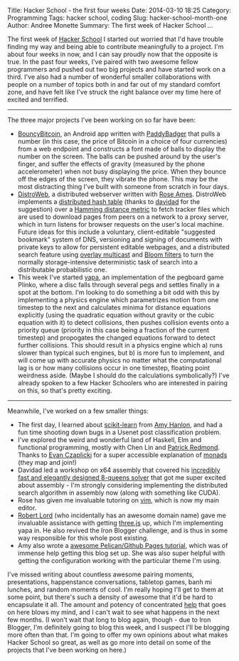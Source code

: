 Title: Hacker School - the first four weeks
Date: 2014-03-10 18:25
Category: Programming
Tags: hacker school, coding
Slug: hacker-school-month-one
Author: Andree Monette
Summary: The first week of Hacker School ...

The first week of [Hacker School](http://hackerschool.com) I started out worried that I'd have trouble finding my way and being able to contribute meaningfully to a project. I'm about four weeks in now, and I can say proudly now that the opposite is true. In the past four weeks, I've paired with two awesome fellow programmers and pushed out two big projects and have started work on a third. I've also had a number of wonderful smaller collaborations with people on a number of topics both in and far out of my standard comfort zone, and have felt like I've struck the right balance over my time here of excited and terrified.

*****

The three major projects I've been working on so far have been:

 -  [BouncyBitcoin](https://github.com/PaddyBadger/BouncyBitcoinApp), an Android app written with [PaddyBadger](https://github.com/PaddyBadger) that pulls a number (in this case, the price of Bitcoin in a choice of four currencies) from a web endpoint and constructs a font made of balls to display the number on the screen. The balls can be pushed around by the user's finger, and suffer the effects of gravity (measured by the phone accelerometer) when not busy displaying the price. When they bounce off the edges of the screen, they vibrate the phone. This may be the most distracting thing I've built with someone from scratch in four days.
 -  [DistroWeb](https://github.com/sudowhoami/distroweb), a distributed webserver written with [Rose Ames](https://github.com/sudowhoami). DistroWeb implements a [distributed hash table](http://en.wikipedia.org/wiki/Distributed_hash_table) (thanks to [davidad](http://davidad.github.io/) for the suggestion) over a [Hamming distance metric](http://en.wikipedia.org/wiki/Hamming_distance) to fetch tracker files which are used to download pages from peers on a network to a proxy server, which in turn listens for browser requests on the user's local machine. Future ideas for this include a voluntary, client-editable "suggested bookmark" system of DNS, versioning and signing of documents with private keys to allow for persistent editable webpages, and a distributed search feature using [overlay multicast](http://en.wikipedia.org/wiki/Overlay_multicast) and [Bloom filters](http://en.wikipedia.org/wiki/Bloom_filter) to turn the normally storage-intensive deterministic task of search into a distributable probabilistic one.
 -  This week I've started [yapa](https://github.com/andreecmonette/yapa), an implementation of the pegboard game Plinko, where a disc falls through several pegs and settles finally in a spot at the bottom. I'm looking to do something a bit odd with this by implementing a physics engine which parametrizes motion from one timestep to the next and calculates minima for distance equations explicitly (using the quadratic equation without gravity or the cubic equation with it) to detect collisions, then pushes collision events onto a priority queue (priority in this case being a fraction of the current timestep) and propogates the changed equations forward to detect further collisions. This should result in a physics engine which a) runs slower than typical such engines, but b) is more fun to implement, and will come up with accurate physics no matter what the computational lag is or how many collisions occur in one timestep, floating point weirdness aside. (Maybe I should do the calculations symbolically?) I've already spoken to a few Hacker Schoolers who are interested in pairing on this, so that's pretty exciting.

*****

Meanwhile, I've worked on a few smaller things:

 -  The first day, I learned about [scikit-learn](http://scikit-learn.org/stable/) from [Amy Hanlon](http://mathamy.com/), and had a fun time shooting down bugs in a Usenet post classification problem.
 -  I've explored the weird and wonderful land of Haskell, Elm and functional programming, mostly with Chen Lin and [Patrick Redmond](https://github.com/plredmond). Thanks to [Evan Czaplicki](https://github.com/evancz) for a super accessible explanation of [monads](http://en.wikipedia.org/wiki/Monad_(functional_programming)) (they map and join!)
 -  Davidad led a workshop on x64 assembly that covered his [incredibly fast and elegantly designed 8-queens solver](http://davidad.github.io/blog/2014/02/25/overkilling-the-8-queens-problem/) that got me super excited about assembly - I'm strongly considering implementing the distributed search algorithm in assembly now (along with something like CUDA).
 -  Rose has given me invaluable tutoring on [vim](http://www.vim.org/), which is now my main editor.
 -  [Robert Lord](http://lord.io) (who incidentally has an awesome domain name) gave me invaluable assistance with getting [three.js](http://threejs.org) up, which I'm implementing yapa in. He also revived the Iron Blogger challenge, and is thus in some way responsible for this whole post existing.
 -  Amy also wrote a [awesome Pelican/Github Pages tutorial](http://mathamy.com/migrating-to-github-pages-using-pelican.html), which was of immense help getting this blog set up. She was also super helpful with getting the configuration working with the particular theme I'm using.

I've missed writing about countless awesome pairing moments, presentations, happenstance conversations, tabletop games, banh mi lunches, and random moments of cool. I'm really hoping I'll get to them at some point, but there's such a density of awesome that it'd be hard to encapsulate it all. The amount and potency of concentrated [help](http://jvns.ca/blog/2014/03/10/help/) that goes on here blows my mind, and I can't wait to see what happens in the next few months. (I won't wait that long to blog again, though - due to Iron Blogger, I'm definitely going to blog this week, and I suspect I'll be blogging more often than that. I'm going to offer my own opinions about what makes Hacker School so great, as well as go more into detail on some of the projects that I've been working on here.)
